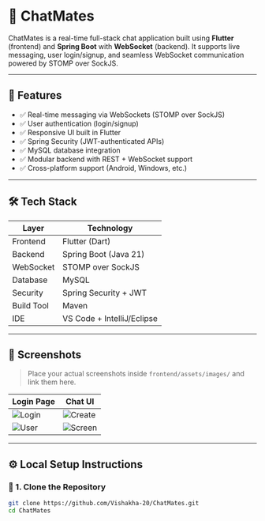 # 💬 ChatMates

ChatMates is a real-time full-stack chat application built using **Flutter** (frontend) and **Spring Boot** with **WebSocket** (backend). It supports live messaging, user login/signup, and seamless WebSocket communication powered by STOMP over SockJS.

---

## 🚀 Features

- ✅ Real-time messaging via WebSockets (STOMP over SockJS)
- ✅ User authentication (login/signup)
- ✅ Responsive UI built in Flutter
- ✅ Spring Security (JWT-authenticated APIs)
- ✅ MySQL database integration
- ✅ Modular backend with REST + WebSocket support
- ✅ Cross-platform support (Android, Windows, etc.)

---

## 🛠️ Tech Stack

| Layer      | Technology                   |
|------------|------------------------------|
| Frontend   | Flutter (Dart)               |
| Backend    | Spring Boot (Java 21)        |
| WebSocket  | STOMP over SockJS            |
| Database   | MySQL                        |
| Security   | Spring Security + JWT        |
| Build Tool | Maven                        |
| IDE        | VS Code + IntelliJ/Eclipse   |

---

## 📸 Screenshots

> Place your actual screenshots inside `frontend/assets/images/` and link them here.

| Login Page | Chat UI |
|------------|---------|
| ![Login](frontend/assets/images/chatmates_login.png) | ![Create](frontend/assets/images/chatmates_create.png) |
| ![User](frontend/assets/images/chatmates_user.png) |  ![Screen](frontend/assets/images/chatmates_screen.png) |

---

## ⚙️ Local Setup Instructions

### 📁 1. Clone the Repository

```bash
git clone https://github.com/Vishakha-20/ChatMates.git
cd ChatMates
